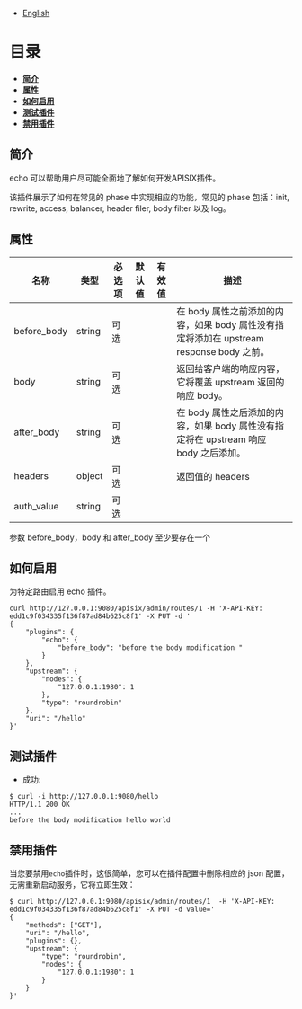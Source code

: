 <!--
#
# Licensed to the Apache Software Foundation (ASF) under one or more
# contributor license agreements.  See the NOTICE file distributed with
# this work for additional information regarding copyright ownership.
# The ASF licenses this file to You under the Apache License, Version 2.0
# (the "License"); you may not use this file except in compliance with
# the License.  You may obtain a copy of the License at
#
#     http://www.apache.org/licenses/LICENSE-2.0
#
# Unless required by applicable law or agreed to in writing, software
# distributed under the License is distributed on an "AS IS" BASIS,
# WITHOUT WARRANTIES OR CONDITIONS OF ANY KIND, either express or implied.
# See the License for the specific language governing permissions and
# limitations under the License.
#
-->

- [English](../../plugins/echo.md)

# 目录
- [**简介**](#简介)
- [**属性**](#属性)
- [**如何启用**](#如何启用)
- [**测试插件**](#测试插件)
- [**禁用插件**](#禁用插件)

## 简介

echo 可以帮助用户尽可能全面地了解如何开发APISIX插件。


该插件展示了如何在常见的 phase 中实现相应的功能，常见的 phase 包括：init, rewrite, access, balancer, header filer, body filter 以及 log。

## 属性

| 名称        | 类型   | 必选项 | 默认值 | 有效值 | 描述                                                                                     |
| ----------- | ------ | ------ | ------ | ------ | ---------------------------------------------------------------------------------------- |
| before_body | string | 可选   |        |        | 在 body 属性之前添加的内容，如果 body 属性没有指定将添加在 upstream response body 之前。 |
| body        | string | 可选   |        |        | 返回给客户端的响应内容，它将覆盖 upstream 返回的响应 body。                              |
| after_body  | string | 可选   |        |        | 在 body 属性之后添加的内容，如果 body 属性没有指定将在 upstream 响应 body 之后添加。     |
| headers     | object | 可选   |        |        | 返回值的 headers                                                                         |
| auth_value  | string | 可选   |        |        |                                                                                          |

参数 before_body，body 和 after_body 至少要存在一个

## 如何启用

为特定路由启用 echo 插件。

```shell
curl http://127.0.0.1:9080/apisix/admin/routes/1 -H 'X-API-KEY: edd1c9f034335f136f87ad84b625c8f1' -X PUT -d '
{
    "plugins": {
        "echo": {
            "before_body": "before the body modification "
        }
    },
    "upstream": {
        "nodes": {
            "127.0.0.1:1980": 1
        },
        "type": "roundrobin"
    },
    "uri": "/hello"
}'
```

## 测试插件

* 成功:

```shell
$ curl -i http://127.0.0.1:9080/hello
HTTP/1.1 200 OK
...
before the body modification hello world
```

## 禁用插件

当您要禁用`echo`插件时，这很简单，您可以在插件配置中删除相应的 json 配置，无需重新启动服务，它将立即生效：

```shell
$ curl http://127.0.0.1:9080/apisix/admin/routes/1  -H 'X-API-KEY: edd1c9f034335f136f87ad84b625c8f1' -X PUT -d value='
{
    "methods": ["GET"],
    "uri": "/hello",
    "plugins": {},
    "upstream": {
        "type": "roundrobin",
        "nodes": {
            "127.0.0.1:1980": 1
        }
    }
}'
```
